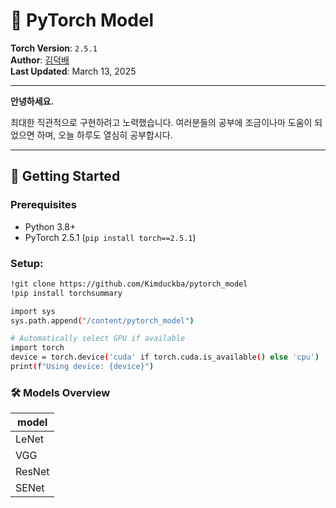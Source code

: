 # 🌟 PyTorch Model

**Torch Version**: `2.5.1`  
**Author**: [김덕배](https://github.com/Kimduckba)  
**Last Updated**: March 13, 2025

------
**안녕하세요.**

최대한 직관적으로 구현하려고 노력했습니다. 여러분들의 공부에 조금이나마 도움이 되었으면 하며, 오늘 하루도 열심히 공부합시다.

------

## 🚀 Getting Started

### Prerequisites
- Python 3.8+
- PyTorch 2.5.1 (`pip install torch==2.5.1`)

### Setup:

```bash
!git clone https://github.com/Kimduckba/pytorch_model
!pip install torchsummary

import sys
sys.path.append("/content/pytorch_model")

# Automatically select GPU if available
import torch
device = torch.device('cuda' if torch.cuda.is_available() else 'cpu')
print(f"Using device: {device}")
```

### 🛠️ Models Overview
| **model**  | 
| ------ |
| LeNet  | 
| VGG    | 
| ResNet | 
| SENet | 
